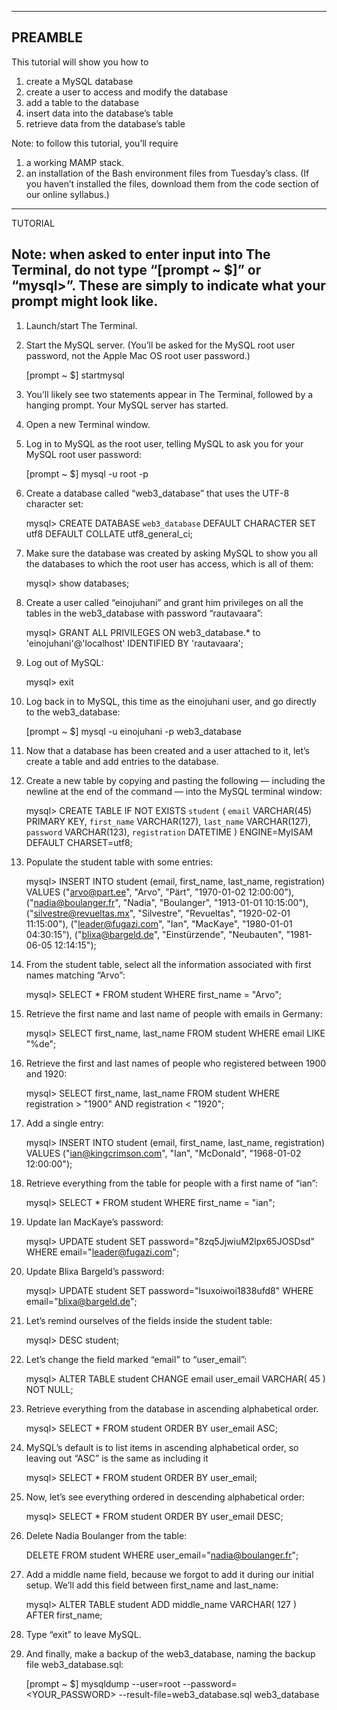 --------------------------------------------------------------------------------
PREAMBLE
--------------------------------------------------------------------------------
This tutorial will show you how to
1. create a MySQL database
2. create a user to access and modify the database
3. add a table to the database
4. insert data into the database’s table
5. retrieve data from the database’s table

Note: to follow this tutorial, you’ll require

1. a working MAMP stack.
2. an installation of the Bash environment files from Tuesday’s class. (If you
   haven’t installed the files, download them from the code section of our
   online syllabus.)

--------------------------------------------------------------------------------
TUTORIAL

Note: when asked to enter input into The Terminal, do not type “[prompt ~ $]” or
      “mysql>”. These are simply to indicate what your prompt might look like.
--------------------------------------------------------------------------------

1.  Launch/start The Terminal.

2.  Start the MySQL server. (You’ll be asked for the MySQL root user password,
    not the Apple Mac OS root user password.)

    [prompt ~ $] startmysql

3.  You’ll likely see two statements appear in The Terminal, followed by a
    hanging prompt. Your MySQL server has started.

4.  Open a new Terminal window.

5.  Log in to MySQL as the root user, telling MySQL to ask you for your MySQL
    root user password:

    [prompt ~ $] mysql -u root -p

6.  Create a database called “web3_database” that uses the UTF-8 character set:

    mysql> CREATE DATABASE `web3_database` DEFAULT CHARACTER SET utf8 DEFAULT COLLATE utf8_general_ci;

7.  Make sure the database was created by asking MySQL to show you all the
    databases to which the root user has access, which is all of them:

    mysql> show databases;

8.  Create a user called “einojuhani” and grant him privileges on all the tables
    in the web3_database with password “rautavaara”:

    mysql> GRANT ALL PRIVILEGES ON web3_database.* to 'einojuhani'@'localhost' IDENTIFIED BY 'rautavaara';

9. Log out of MySQL:

    mysql> exit

10. Log back in to MySQL, this time as the einojuhani user, and go directly to
    the web3_database:

    [prompt ~ $] mysql -u einojuhani -p web3_database

11. Now that a database has been created and a user attached to it, let’s create
    a table and add entries to the database.

12. Create a new table by copying and pasting the following — including the
    newline at the end of the command — into the MySQL terminal window:

    mysql> CREATE TABLE IF NOT EXISTS `student` (
       `email`        VARCHAR(45) PRIMARY KEY,
       `first_name`   VARCHAR(127),
       `last_name`    VARCHAR(127),
       `password`     VARCHAR(123),
       `registration` DATETIME
    ) ENGINE=MyISAM DEFAULT CHARSET=utf8;

13. Populate the student table with some entries:

    mysql> INSERT INTO student
    (email, first_name, last_name, registration)
    VALUES
    ("arvo@part.ee", "Arvo", "Pärt", "1970-01-02 12:00:00"),
    ("nadia@boulanger.fr", "Nadia", "Boulanger", "1913-01-01 10:15:00"),
    ("silvestre@revueltas.mx", "Silvestre", "Revueltas", "1920-02-01 11:15:00"),
    ("leader@fugazi.com", "Ian", "MacKaye", "1980-01-01 04:30:15"),
    ("blixa@bargeld.de", "Einstürzende", "Neubauten", "1981-06-05 12:14:15");

14. From the student table, select all the information associated with first
    names matching “Arvo”:

    mysql> SELECT * FROM student WHERE first_name = "Arvo";

15. Retrieve the first name and last name of people with emails in Germany:

    mysql> SELECT first_name, last_name FROM student WHERE email LIKE "%de";

16. Retrieve the first and last names of people who registered between 1900 and
    1920:

    mysql> SELECT first_name, last_name FROM student WHERE registration > "1900" AND registration < "1920";

17. Add a single entry:

    mysql> INSERT INTO student
    (email, first_name, last_name, registration)
    VALUES
    ("ian@kingcrimson.com", "Ian", "McDonald", "1968-01-02 12:00:00");

18. Retrieve everything from the table for people with a first name of “ian”:

    mysql> SELECT * FROM student WHERE first_name = "ian";

19. Update Ian MacKaye’s password:

    mysql> UPDATE student SET password="8zq5JjwiuM2lpx65JOSDsd" WHERE email="leader@fugazi.com";

20. Update Blixa Bargeld’s password:

    mysql> UPDATE student SET password="lsuxoiwoi1838ufd8" WHERE email="blixa@bargeld.de";

21. Let’s remind ourselves of the fields inside the student table:

    mysql> DESC student;

22. Let’s change the field marked “email” to “user_email”:

    mysql> ALTER TABLE student CHANGE email user_email VARCHAR( 45 ) NOT NULL;

23. Retrieve everything from the database in ascending alphabetical order.

    mysql> SELECT * FROM student ORDER BY user_email ASC;

24. MySQL’s default is to list items in ascending alphabetical order, so leaving
    out “ASC” is the same as including it

    mysql> SELECT * FROM student ORDER BY user_email;

25. Now, let’s see everything ordered in descending alphabetical order:

    mysql> SELECT * FROM student ORDER BY user_email DESC;

26. Delete Nadia Boulanger from the table:

    DELETE FROM student WHERE user_email="nadia@boulanger.fr";

27. Add a middle name field, because we forgot to add it during our initial
    setup. We’ll add this field between first_name and last_name:

    mysql> ALTER TABLE student ADD middle_name VARCHAR( 127 ) AFTER first_name;

28. Type “exit” to leave MySQL.

29. And finally, make a backup of the web3_database, naming the backup file
    web3_database.sql:

    [prompt ~ $] mysqldump --user=root --password=<YOUR_PASSWORD> --result-file=web3_database.sql web3_database
